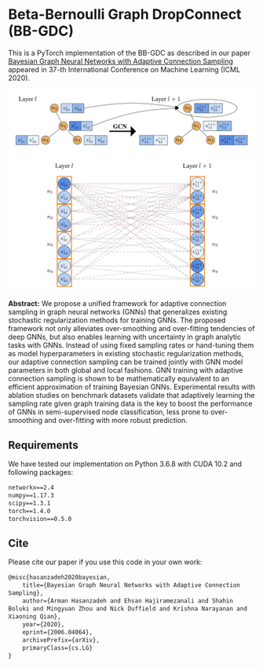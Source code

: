 Beta-Bernoulli Graph DropConnect (BB-GDC)
============

This is a PyTorch implementation of the BB-GDC as described in our paper [Bayesian Graph Neural Networks with Adaptive Connection Sampling](https://arxiv.org/abs/2006.04064) appeared in 37-th International Conference on Machine Learning (ICML 2020).


<img src="gcn.png" width="600">
<img src="gdc.png" width="600">

**Abstract:** We propose a unified framework for adaptive connection sampling in graph neural networks (GNNs) that generalizes existing stochastic regularization methods for training GNNs. The proposed framework not only alleviates over-smoothing and over-fitting tendencies of deep GNNs, but also enables learning with uncertainty in graph analytic tasks with GNNs. Instead of using fixed sampling rates or hand-tuning them as model hyperparameters in existing stochastic regularization methods, our adaptive connection sampling can be trained jointly with GNN model parameters in both global and local fashions. GNN training with adaptive connection sampling is shown to be mathematically equivalent to an efficient approximation of training Bayesian GNNs. Experimental results with ablation studies on benchmark datasets validate that adaptively learning the sampling rate given graph training data is the key to boost the performance of GNNs in semi-supervised node classification, less prone to over-smoothing and over-fitting with more robust prediction.

## Requirements

We have tested our implementation on Python 3.6.8 with CUDA 10.2 and following packages:
```
networkx==2.4
numpy==1.17.3
scipy==1.3.1
torch==1.4.0
torchvision==0.5.0
```


## Cite

Please cite our paper if you use this code in your own work:

```
@misc{hasanzadeh2020bayesian,
    title={Bayesian Graph Neural Networks with Adaptive Connection Sampling},
    author={Arman Hasanzadeh and Ehsan Hajiramezanali and Shahin Boluki and Mingyuan Zhou and Nick Duffield and Krishna Narayanan and Xiaoning Qian},
    year={2020},
    eprint={2006.04064},
    archivePrefix={arXiv},
    primaryClass={cs.LG}
}
```
